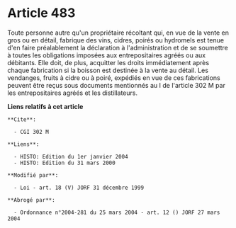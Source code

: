 # Article 483

Toute personne autre qu'un propriétaire récoltant qui, en vue de la vente en gros ou en détail, fabrique des vins, cidres,
poirés ou hydromels est tenue d'en faire préalablement la déclaration à l'administration et de se soumettre à toutes les
obligations imposées aux entrepositaires agréés ou aux débitants. Elle doit, de plus, acquitter les droits immédiatement
après chaque fabrication si la boisson est destinée à la vente au détail. Les vendanges, fruits à cidre ou à poiré, expédiés
en vue de ces fabrications peuvent être reçus sous documents mentionnés au I de l'article 302 M par les entrepositaires
agréés et les distillateurs.

**Liens relatifs à cet article**

	**Cite**:

	  - CGI 302 M

	**Liens**:

	  - HISTO: Edition du 1er janvier 2004
	  - HISTO: Edition du 31 mars 2000

	**Modifié par**:

	  - Loi - art. 18 (V) JORF 31 décembre 1999

	**Abrogé par**:

	  - Ordonnance n°2004-281 du 25 mars 2004 - art. 12 () JORF 27 mars 2004
